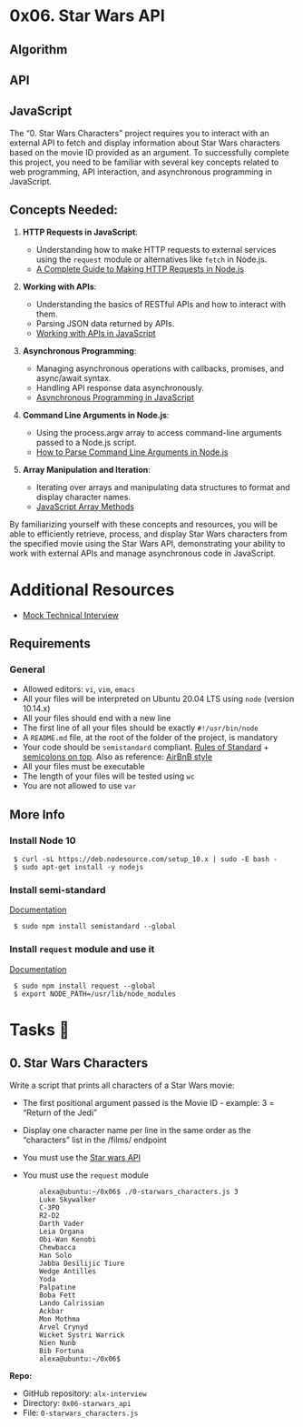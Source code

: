 # 0x06. Star Wars API

## Algorithm

## API

## JavaScript

The “0. Star Wars Characters” project requires you to interact with an external API to fetch and display information about Star Wars characters based on the movie ID provided as an argument. To successfully complete this project, you need to be familiar with several key concepts related to web programming, API interaction, and asynchronous programming in JavaScript.

## Concepts Needed:

1. __HTTP Requests in JavaScript__:

     - Understanding how to make HTTP requests to external services using the `request` module or alternatives like `fetch` in Node.js.
      - [A Complete Guide to Making HTTP Requests in Node.js](https://www.memberstack.com/blog/node-http-request)

2. __Working with APIs__:

     - Understanding the basics of RESTful APIs and how to interact with them.
     - Parsing JSON data returned by APIs.
     - [Working with APIs in JavaScript](https://www.facebook.com/meyrick.parkaudio/videos/723162002177207/?idorvanity=336399500134845)

3. __Asynchronous Programming__:

     - Managing asynchronous operations with callbacks, promises, and async/await syntax.
     - Handling API response data asynchronously.
     - [Asynchronous Programming in JavaScript](https://developer.mozilla.org/en-US/docs/Learn/JavaScript/Asynchronous)

4. __Command Line Arguments in Node.js__:

     - Using the process.argv array to access command-line arguments passed to a Node.js script.
     - [How to Parse Command Line Arguments in Node.js](https://tecadmin.net/how-to-parse-command-line-arguments-in-nodejs/)
  
5. __Array Manipulation and Iteration__:

    - Iterating over arrays and manipulating data structures to format and display character names.
    - [JavaScript Array Methods](https://developer.mozilla.org/en-US/docs/Web/JavaScript/Reference/Global_Objects/Array)
  
By familiarizing yourself with these concepts and resources, you will be able to efficiently retrieve, process, and display Star Wars characters from the specified movie using the Star Wars API, demonstrating your ability to work with external APIs and manage asynchronous code in JavaScript.

# Additional Resources

  - [Mock Technical Interview](https://www.youtube.com/watch?v=bmqZ5AhNr3g)

## Requirements

### General

- Allowed editors: `vi`, `vim`, `emacs`
- All your files will be interpreted on Ubuntu 20.04 LTS using `node` (version 10.14.x)
- All your files should end with a new line
- The first line of all your files should be exactly `#!/usr/bin/node`
- A `README.md` file, at the root of the folder of the project, is mandatory
- Your code should be `semistandard` compliant. [Rules of Standard](https://standardjs.com/rules.html) + [semicolons on top](https://github.com/standard/semistandard). Also as reference: [AirBnB style](https://github.com/airbnb/javascript)
- All your files must be executable
- The length of your files will be tested using `wc`
- You are not allowed to use `var`

## More Info

### Install Node 10

     $ curl -sL https://deb.nodesource.com/setup_10.x | sudo -E bash -
     $ sudo apt-get install -y nodejs

### Install semi-standard

[Documentation](https://github.com/standard/semistandard)

     $ sudo npm install semistandard --global

### Install ``request`` module and use it

[Documentation](https://github.com/request/request)

     $ sudo npm install request --global
     $ export NODE_PATH=/usr/lib/node_modules

# Tasks 📃

## 0. Star Wars Characters

Write a script that prints all characters of a Star Wars movie:

- The first positional argument passed is the Movie ID - example: 3 = “Return of the Jedi”
- Display one character name per line in the same order as the “characters” list in the /films/ endpoint
- You must use the [Star wars API](https://swapi-api.alx-tools.com/)
- You must use the `request` module

          alexa@ubuntu:~/0x06$ ./0-starwars_characters.js 3
          Luke Skywalker
          C-3PO
          R2-D2
          Darth Vader
          Leia Organa
          Obi-Wan Kenobi
          Chewbacca
          Han Solo
          Jabba Desilijic Tiure
          Wedge Antilles
          Yoda
          Palpatine
          Boba Fett
          Lando Calrissian
          Ackbar
          Mon Mothma
          Arvel Crynyd
          Wicket Systri Warrick
          Nien Nunb
          Bib Fortuna
          alexa@ubuntu:~/0x06$ 

__Repo:__

- GitHub repository: `alx-interview`
- Directory: `0x06-starwars_api`
- File: `0-starwars_characters.js`
